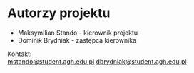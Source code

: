 # Autorzy projektu

- Maksymilian Stańdo - kierownik projektu
- Dominik Brydniak - zastępca kierownika

Kontakt:  
    mstando@student.agh.edu.pl 
    dbrydniak@student.agh.edu.pl